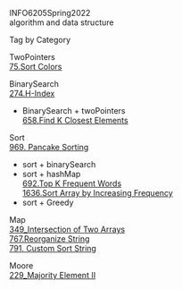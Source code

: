INFO6205Spring2022  
algorithm and data structure

Tag by Category

TwoPointers  
[75.Sort Colors](https://leetcode-cn.com/problems/sort-colors/)

BinarySearch  
[274.H-Index](https://leetcode-cn.com/problems/h-index/)
+ BinarySearch + twoPointers  
[658.Find K Closest Elements](https://leetcode-cn.com/problems/find-k-closest-elements/)

Sort  
[969. Pancake Sorting](https://leetcode-cn.com/problems/pancake-sorting/)
+ sort + binarySearch  
+ sort + hashMap  
[692.Top K Frequent Words](https://leetcode-cn.com/problems/top-k-frequent-words/)  
[1636.Sort Array by Increasing Frequency](https://leetcode-cn.com/problems/sort-array-by-increasing-frequency/)
+ sort + Greedy  

Map  
[349_Intersection of Two Arrays](https://leetcode-cn.com/problems/intersection-of-two-arrays/)  
[767.Reorganize String](https://leetcode-cn.com/problems/reorganize-string/)  
[791. Custom Sort String](https://leetcode-cn.com/problems/custom-sort-string/)  

Moore  
[229_Majority Element II](https://leetcode-cn.com/problems/majority-element-ii/)

 
